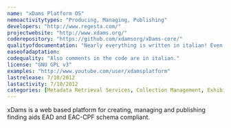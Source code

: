 ```yaml
---
name: "xDams Platform OS"
nemoactivitytypes: "Producing, Managing, Publishing"
developers: "http://www.regesta.com/"
projectwebsite: "http://www.xdams.org/"
coderepository: "https://github.com/xdamsorg/xDams-core/"
qualityofdocumentation: "Nearly everything is written in italian! Even https://github.com/xdamsorg/xDams-core/blob/master/README.md."
easeofadaptation: 
codequality: "Also comments in the code are in italian."
license: "GNU GPL v3"
examples: "http://www.youtube.com/user/xdamsplatform"
lastrelease: 7/10/2012
lastactivity: 7/10/2012
categories: [Metadata Retrieval Services, Collection Management, Exhibition Management]
---
```

xDams is a web based platform
for creating, managing and publishing finding aids EAD and EAC-CPF schema compliant.
